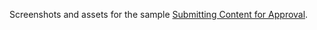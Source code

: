 Screenshots and assets for the sample [Submitting Content for Approval](/submitting-content-for-appoval.md).
